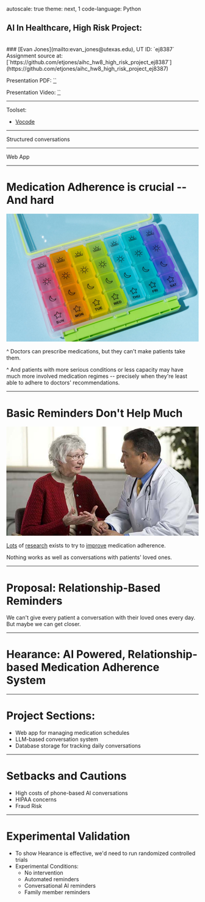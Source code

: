 autoscale: true
theme: next, 1
code-language: Python

## AI In Healthcare, High Risk Project: 
<br>
### [Evan Jones](mailto:evan_jones@utexas.edu), UT ID:  `ej8387`
Assignment source at: 
[`https://github.com/etjones/aihc_hw8_high_risk_project_ej8387`](https://github.com/etjones/aihc_hw8_high_risk_project_ej8387)

Presentation PDF: [``]()

Presentation Video: [``]()

---

Toolset:

- [Vocode](https://github.com/vocodedev/vocode-core)

--- 

Structured conversations

---

Web App

--- 

# Medication Adherence is crucial -- And hard
![daily pillbox](assets/pillboxes-2048.jpg)

^ Doctors can prescribe medications, but they can't make patients take them. 

^ And patients with more serious conditions or less capacity may have much more involved medication regimes -- precisely when they're least able to adhere to doctors' recommendations.

---

# Basic Reminders Don't Help Much

![fill](assets/effective-health-communication-older-adults-inline_0.jpg)

[Lots]() of [research]() exists to try to [improve]() medication adherence. 

Nothing works as well as conversations with patients' loved ones.

---

# Proposal: Relationship-Based Reminders
We can't give every patient a conversation with their loved ones every day.
But maybe we can get closer. 

--- 

# Hearance: AI Powered, Relationship-based Medication Adherence System



---

# Project Sections:

- Web app for managing medication schedules
- LLM-based conversation system
- Database storage for tracking daily conversations

---

# Setbacks and Cautions

- High costs of phone-based AI conversations
- HIPAA concerns
- Fraud Risk

--- 

# Experimental Validation
- To show Hearance is effective, we'd need to run randomized controlled trials
- Experimental Conditions:
  - No intervention
  - Automated reminders
  - Conversational AI reminders
  - Family member reminders